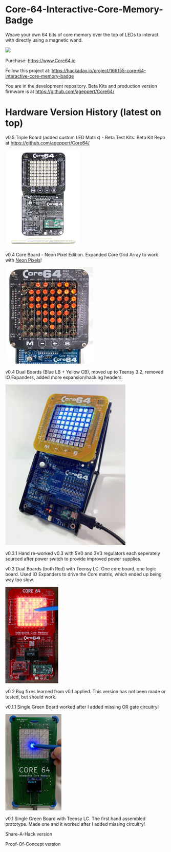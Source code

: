 # Core-64-Interactive-Core-Memory-Badge
Weave your own 64 bits of core memory over the top of LEDs to interact with directly using a magnetic wand.

<img src="Images/Core64v0.4_Draw_HI_Neon_Pixels.gif" height="400">

Purchase: https://www.Core64.io

Follow this project at: https://hackaday.io/project/166155-core-64-interactive-core-memory-badge

You are in the development repository. Beta Kits and production version firmware is at https://github.com/ageppert/Core64/

# Hardware Version History (latest on top)

v0.5 Triple Board (added custom LED Matrix) - Beta Test Kits. Beta Kit Repo at https://github.com/ageppert/Core64/

<img src="Images/Core64v0.5_Completed_Beta_Kit.JPG" height="300">

v0.4 Core Board - Neon Pixel Edition. Expanded Core Grid Array to work with [Neon Pixels](https://pierremuth.wordpress.com/2020/07/08/neon-pixel/)!

<img src="Images/Core64_v0.4_Neon_Pixel_Heart.jpeg" height="300">

v0.4 Dual Boards (Blue LB + Yellow CB), moved up to Teensy 3.2, removed IO Expanders, added more expansion/hacking headers.

<img src="Images/Core64_v0.4_Desk_Stand.jpeg" height="500">

v0.3.1 Hand re-worked v0.3 with 5V0 and 3V3 regulators each seperately sourced after power switch to provide improved power supplies.

v0.3 Dual Boards (both Red) with Teensy LC. One core board, one logic board. Used IO Expanders to drive the Core matrix, which ended up being way too slow.

<img src="Images/Core64_v0.3_Dual_Red_Board.jpeg" height="300">

v0.2 Bug fixes learned from v0.1 applied. This version has not been made or tested, but should work.

v0.1.1 Single Green Board worked after I added missing OR gate circuitry!

<img src="Images/Core64_v0.1.1_Single_Green_Board.jpeg" height="300">

v0.1 Single Green Board with Teensy LC. The first hand assembled prototype. Made one and it worked after I added missing circuitry!

Share-A-Hack version

Proof-Of-Concept version
